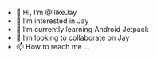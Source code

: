 - 👋 Hi, I’m @IlikeJay
- 👀 I’m interested in Jay
- 🌱 I’m currently learning Android Jetpack
- 💞️ I’m looking to collaborate on Jay
- 📫 How to reach me ...

<!---
IlikeJay/IlikeJay is a ✨ special ✨ repository because its `README.md` (this file) appears on your GitHub profile.
You can click the Preview link to take a look at your changes.
--->
